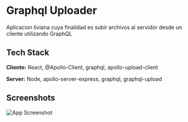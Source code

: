 
# Graphql Uploader

Aplicacion liviana cuya finalidad es subir archivos al servidor desde un cliente utilizando GraphQL


## Tech Stack

**Cliente:** React, @Apollo-Client, graphql, apollo-upload-client

**Server:** Node, apollo-server-express, graphql, graphql-upload

  
## Screenshots

![App Screenshot](https://via.placeholder.com/468x300?text=App+Screenshot+Here)

  